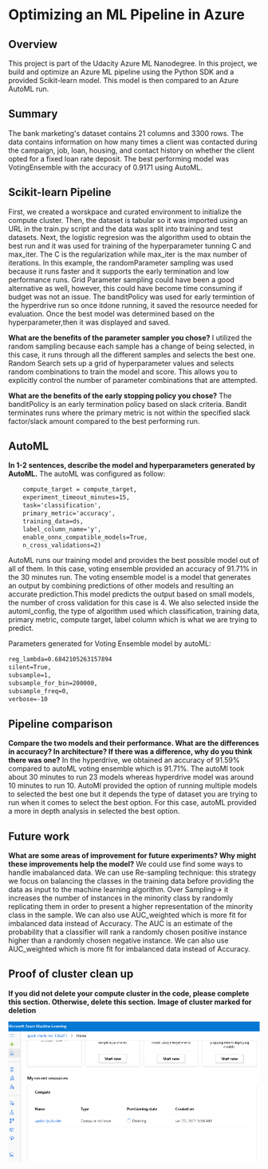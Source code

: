 # Optimizing an ML Pipeline in Azure

## Overview
This project is part of the Udacity Azure ML Nanodegree.
In this project, we build and optimize an Azure ML pipeline using the Python SDK and a provided Scikit-learn model.
This model is then compared to an Azure AutoML run.

## Summary
The bank marketing's dataset contains 21 columns and 3300 rows. The data contains information on how many times a client was contacted during the campaign, job, loan, housing, and contact history on whether the client opted for a fixed loan rate deposit. The best performing model was VotingEnsemble with the accuracy of 0.9171 using AutoML. 

## Scikit-learn Pipeline
First, we created a worskpace and curated environment to initialize the compute cluster. Then, the dataset is tabular so it was imported using an URL in the train.py script and the data was split into training and test datasets. Next, the logistic regresion was the algorithm used to obtain the best run and it was used for training of the hyperparameter tunning C and max_iter. The C is the regularization while max_iter is the max number of iterations. 
In this example, the randomParameter sampling was used because it runs faster and it supports the early termination and low performance runs. Grid Parameter sampling could have been a good alternative as well, however, this could have become time consuming if budget was not an issue.
The banditPolicy was used for early termintion of the hyperdrive run so once itdone running, it saved the resource needed for evaluation. Once the best model was determined based on the hyperparameter,then it was displayed and saved.

**What are the benefits of the parameter sampler you chose?**
I utilized the random sampling because each sample has a change of being selected, in this case, it runs through all the different samples and selects the best one. Random Search sets up a grid of hyperparameter values and selects random combinations to train the model and score. This allows you to explicitly control the number of parameter combinations that are attempted.

**What are the benefits of the early stopping policy you chose?**
The banditPolicy is an early termination policy based on slack criteria. Bandit terminates runs where the primary metric is not within the specified slack factor/slack amount compared to the best performing run.

## AutoML
**In 1-2 sentences, describe the model and hyperparameters generated by AutoML.**
The autoML was configured as follow:
```automl_config = AutoMLConfig(
    compute_target = compute_target,
    experiment_timeout_minutes=15,
    task='classification',
    primary_metric='accuracy',
    training_data=ds,
    label_column_name='y',
    enable_onnx_compatible_models=True,
    n_cross_validations=2)
```
AutoML runs our training model and provides the best possible model out of all of them. In this case, voting ensemble provided an accuracy of 91.71% in the 30 minutes run. The voting ensemble model is a model that generates an output by combining predictions of other models and resulting an accurate prediction.This model predicts the output based on small models, the number of cross validation for this case is 4. We also selected inside the automl_config, the type of algorithm used which classification, training data, primary metric, compute target, label column which is what we are trying to predict. 

Parameters generated for Voting Ensemble model by autoML:
```
reg_lambda=0.6842105263157894
silent=True,
subsample=1,
subsample_for_bin=200000,
subsample_freq=0,
verbose=-10
```
## Pipeline comparison
**Compare the two models and their performance. What are the differences in accuracy? In architecture? If there was a difference, why do you think there was one?**
In the hyperdrive, we obtained an accuracy of 91.59% compared to autoML voting ensemble which is 91.71%. The autoMl took about 30 minutes to run 23 models whereas hyperdrive model was around 10 minutes to run 10. AutoMl provided the option of running multiple models to selected the best one but it depends the type of dataset you are trying to run when it comes to select the best option. For this case, autoML provided a more in depth analysis in selected the best option.

## Future work
**What are some areas of improvement for future experiments? Why might these improvements help the model?**
We could use find some ways to handle imabalanced data. We can use Re-sampling technique: this strategy we focus on balancing the classes in the training data before providing the data as input to the machine learning algorithm.
Over Sampling-> it increases the number of instances in the minority class by randomly replicating them in order to present a higher representation of the minority class in the sample. We can also use AUC_weighted which is more fit for imbalanced data instead of Accuracy.
The AUC is an estimate of the probability that a classifier will rank a randomly chosen positive instance higher than a randomly chosen negative instance. We can also use AUC_weighted which is more fit for imbalanced data instead of Accuracy.

## Proof of cluster clean up
**If you did not delete your compute cluster in the code, please complete this section. Otherwise, delete this section.**
**Image of cluster marked for deletion**

![deleteinstancecompute](./deleteinstancecompute.PNG)
